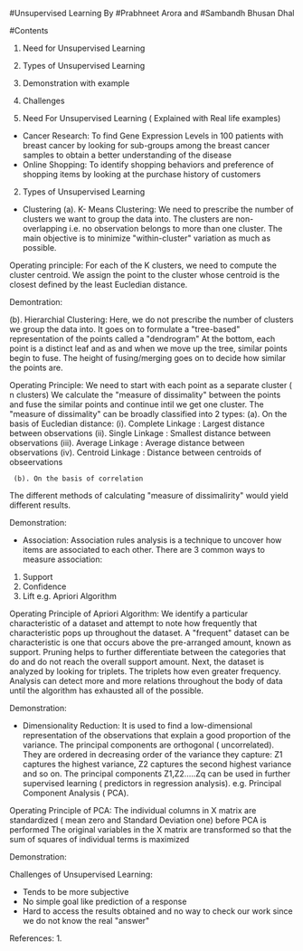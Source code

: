 #Unsupervised Learning
By
#Prabhneet Arora
and 
#Sambandh Bhusan Dhal

#Contents
1. Need for Unsupervised Learning
2. Types of Unsupervised Learning
3. Demonstration with example
4. Challenges 

1. Need For Unsupervised Learning ( Explained with Real life examples)
* Cancer Research: To find Gene Expression Levels in 100 patients with breast cancer by looking for sub-groups among the breast cancer 
samples to obtain a better understanding of the disease
* Online Shopping: To identify shopping behaviors and preference of shopping items by looking at the purchase history of customers

2. Types of Unsupervised Learning
* Clustering
(a). K- Means Clustering:
We need to prescribe the number of clusters we want to group the data into.
The clusters are non-overlapping i.e. no observation belongs to more than one cluster.
The main objective is to minimize "within-cluster" variation as much as possible.

Operating principle:
For each of the K clusters, we need to compute the cluster centroid.
We assign the point to the cluster whose centroid is the closest defined by the least Eucledian distance.

Demontration:


(b). Hierarchial Clustering:
Here, we do not prescribe the number of clusters we group the data into.
It goes on to formulate a "tree-based" representation of the points called a "dendrogram" 
At the bottom, each point is a distinct leaf and as and when we move up the tree, similar points begin to fuse. The height of fusing/merging goes 
on to decide how similar the points are.

Operating Principle:
We need to start with each point as a separate cluster ( n clusters)
We calculate the "measure of dissimality" between the points and fuse the similar points and continue intil we get one cluster.
The "measure of dissimality" can be broadly classified into 2 types:
     (a). On the basis of Eucledian distance:
         (i). Complete Linkage : Largest distance between observations
         (ii). Single Linkage : Smallest distance between observations
        (iii). Average Linkage : Average distance between observations
         (iv). Centroid Linkage : Distance between centroids of obseervations

     (b). On the basis of correlation

The different methods of calculating "measure of dissimalirity" would yield different results.

Demonstration:

* Association:
Association rules analysis is a technique to uncover how items are associated to each other.
There are 3 common ways to measure association:
1. Support
2. Confidence
3. Lift
e.g. Apriori Algorithm

Operating Principle of Apriori Algorithm:
We identify a particular characteristic of a dataset and attempt to note how frequently that characteristic pops up throughout the dataset.
A "frequent" dataset can  be characteristic is one that occurs above the pre-arranged amount, known as support.
Pruning helps to further differentiate between the categories that do and do not reach the overall support amount.
Next, the dataset is analyzed by looking for triplets. The triplets how even greater frequency. Analysis can detect more and more relations
throughout the body of data until the algorithm has exhausted all of the possible.

Demonstration:






* Dimensionality Reduction:
It is used to find a low-dimensional representation of the observations that explain a good proportion of the variance.
The principal components are orthogonal ( uncorrelated).
They are ordered in decreasing order of the variance they capture: Z1 captures the highest variance, Z2 captures the second highest
variance and so on.
The principal components Z1,Z2.....Zq can be used in further supervised learning ( predictors in regression analysis).
e.g. Principal Component Analysis ( PCA).

Operating Principle of PCA:
The individual columns in X matrix are standardized ( mean zero and Standard Deviation one) before PCA is performed
The original variables in the X matrix are transformed so that the sum of squares of individual terms is maximized

Demonstration:







Challenges of Unsupervised Learning:
* Tends to be more subjective
* No simple goal like prediction of a response
* Hard to access the results obtained and no way to check our work since we do not know the real "answer"

References:
1.

